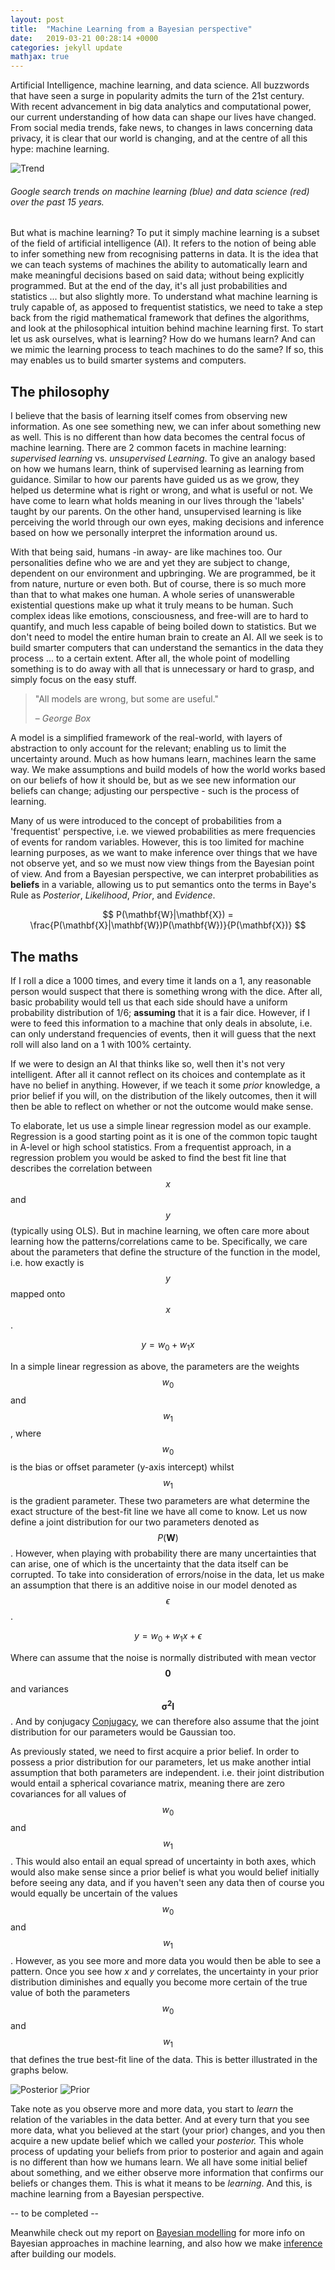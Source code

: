 ```yaml
---
layout: post
title:  "Machine Learning from a Bayesian perspective"
date:   2019-03-21 00:28:14 +0000
categories: jekyll update
mathjax: true
---
```

Artificial Intelligence, machine learning, and data science. All buzzwords that have seen a surge in popularity admits the turn of the 21st century. With recent advancement in big data analytics and computational power, our current understanding of how data can shape our lives have changed. From social media trends, fake news, to changes in laws concerning data privacy, it is clear that our world is changing, and at the centre of all this hype: machine learning.

![Trend](/Learning-Page/assets/trend.png)
###### *Google search trends on machine learning (blue) and data science (red) over the past 15 years.*

But what is machine learning? To put it simply machine learning is a subset of the field of artificial intelligence (AI). It refers to the notion of being able to infer something new from recognising patterns in data. It is the idea that we can teach systems of machines the ability to automatically learn and make meaningful decisions based on said data; without being explicitly programmed. But at the end of the day, it's all just probabilities and statistics ... but also slightly more. To understand what machine learning is truly capable of, as apposed to frequentist statistics, we need to take a step back from the rigid mathematical framework that defines the algorithms, and look at the philosophical intuition behind machine learning first. To start let us ask ourselves, what is learning? How do we humans learn? And can we mimic the learning process to teach machines to do the same? If so, this may enables us to build smarter systems and computers.

## **The philosophy**

I believe that the basis of learning itself comes from observing new information. As one see something new, we can infer about something new as well. This is no different than how data becomes the central focus of machine learning. There are 2 common facets in machine learning: *supervised learning* vs. *unsupervised Learning*. To give an analogy based on how we humans learn, think of supervised learning as learning from guidance. Similar to how our parents have guided us as we grow, they helped us determine what is right or wrong, and what is useful or not. We have come to learn what holds meaning in our lives through the 'labels' taught by our parents. On the other hand, unsupervised learning is like perceiving the world through our own eyes, making decisions and inference based on how we personally interpret the information around us.

With that being said, humans -in away- are like machines too. Our personalities define who we are and yet they are subject to change, dependent on our environment and upbringing. We are programmed, be it from nature, nurture or even both. But of course, there is so much more than that to what makes one human. A whole series of unanswerable existential questions make up what it truly means to be human. Such complex ideas like emotions, consciousness, and free-will are to hard to quantify, and much less capable of being boiled down to statistics. But we don't need to model the entire human brain to create an AI. All we seek is to build smarter computers that can understand the semantics in the data they process ... to a certain extent. After all, the whole point of modelling something is to do away with all that is unnecessary or hard to grasp, and simply focus on the easy stuff.

> "All models are wrong, but some are useful."
>
> – _George Box_

A model is a simplified framework of the real-world, with layers of abstraction to only account for the relevant; enabling us to limit the uncertainty around. Much as how humans learn, machines learn the same way. We make assumptions and build models of how the world works based on our beliefs of how it should be, but as we see new information our beliefs can change; adjusting our perspective - such is the process of learning.

Many of us were introduced to the concept of probabilities from a 'frequentist' perspective, i.e. we viewed probabilities as mere frequencies of events for random variables. However, this is too limited for machine learning purposes, as we want to make inference over things that we have not observe yet, and so we must now view things from the Bayesian point of view. And from a Bayesian perspective, we can interpret probabilities as **beliefs** in a variable, allowing us to put semantics onto the terms in Baye's Rule as *Posterior*, *Likelihood*, *Prior*, and *Evidence*.

$$ P(\mathbf{W}|\mathbf{X}) = \frac{P(\mathbf{X}|\mathbf{W})P(\mathbf{W})}{P(\mathbf{X})} $$

## **The maths**

If I roll a dice a 1000 times, and every time it lands on a 1, any reasonable person would suspect that there is something wrong with the dice. After all, basic probability would tell us that each side should have a uniform probability distribution of 1/6; **assuming** that it is a fair dice. However, if I were to feed this information to a machine that only deals in absolute, i.e. can only understand frequencies of events, then it will guess that the next roll will also land on a 1 with 100% certainty.

If we were to design an AI that thinks like so, well then it's not very intelligent. After all it cannot reflect on its choices and contemplate as it have no belief in anything. However, if we teach it some *prior* knowledge, a prior belief if you will, on the distribution of the likely outcomes, then it will then be able to reflect on whether or not the outcome would make sense.

To elaborate, let us use a simple linear regression model as our example. Regression is a good starting point as it is one of the common topic taught in A-level or high school statistics. From a frequentist approach, in a regression problem you would be asked to find the best fit line that describes the correlation between $$x$$ and $$y$$ (typically using OLS). But in machine learning, we often care more about learning how the patterns/correlations came to be. Specifically, we care about the parameters that define the structure of the function in the model, i.e. how exactly is $$y$$ mapped onto $$x$$.

$$ y = w_{0} + w_{1}x $$

In a simple linear regression as above, the parameters are the weights $$w_{0}$$ and $$w_{1}$$, where $$w_{0}$$ is the bias or offset parameter (y-axis intercept) whilst $$w_{1}$$ is the gradient parameter. These two parameters are what determine the exact structure of the best-fit line we have all come to know. Let us now define a joint distribution for our two parameters denoted as $$P(\mathbf{W})$$. However, when playing with probability there are many uncertainties that can arise, one of which is the uncertainty that the data itself can be corrupted. To take into consideration of errors/noise in the data, let us make an assumption that there is an additive noise in our model denoted as $$\epsilon$$.

$$ y = w_{0} + w_{1}x + \epsilon$$

Where can assume that the noise is normally distributed with mean vector $$\mathbf{0}$$ and variances $$\mathbf{\sigma^{2}\mathbf{I}}$$. And by conjugacy [Conjugacy](https://en.wikipedia.org/wiki/Conjugate_prior), we can therefore also assume that the joint distribution for our parameters would be Gaussian too.

As previously stated, we need to first acquire a prior belief. In order to possess a prior distribution for our parameters, let us make another intial assumption that both parameters are independent. i.e. their joint distribution would entail a spherical covariance matrix, meaning there are zero covariances for all values of $$w_{0}$$ and $$w_{1}$$. This would also entail an equal spread of uncertainty in both axes, which would also make sense since a prior belief is what you would belief initially before seeing any data, and if you haven't seen any data then of course you would equally be uncertain of the values $$w_{0}$$ and $$w_{1}$$. However, as you see more and more data you would then be able to see a pattern. Once you see how $x$ and $y$ correlates, the uncertainty in your prior distribution diminishes and equally you become more certain of the true value of both the parameters $$w_{0}$$ and $$w_{1}$$ that defines the true best-fit line of the data. This is better illustrated in the graphs below.

![Posterior](/Learning-Page/assets/Posterior.png)
![Prior](/Learning-Page/assets/PriorDistributions.png)

Take note as you observe more and more data, you start to *learn* the relation of the variables in the data better. And at every turn that you see more data, what you believed at the start (your prior) changes, and you then acquire a new update belief which we called your *posterior.* This whole process of updating your beliefs from prior to posterior and again and again is no different than how we humans learn. We all have some initial belief about something, and we either observe more information that confirms our beliefs or changes them. This is what it means to be *learning*. And this, is machine learning from a Bayesian perspective.

-- to be completed --

<!-- {% highlight ruby %}
def print_hi(name)
  puts "Hi, #{name}"
end
print_hi('Tom')
#=> prints 'Hi, Tom' to STDOUT.
{% endhighlight %} -->

Meanwhile check out my report on [Bayesian modelling][jekyll-docs] for more info on Bayesian approaches in machine learning, and also how we make [inference][jekyll-gh] after building our models.

[jekyll-docs]: https://github.com/fz16336/Machine-Learning/blob/master/courseworks/Coursework1/Bayesian_modelling.pdf
[jekyll-gh]:   https://github.com/fz16336/Machine-Learning/blob/master/courseworks/Coursework2/Inference.pdf
